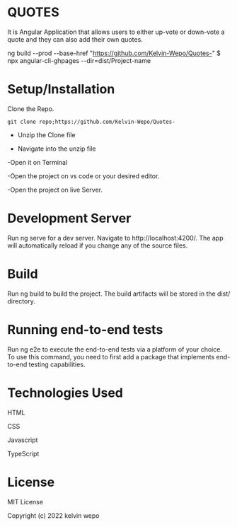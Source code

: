 # QUOTES
It is Angular Application that allows users to either up-vote or down-vote a quote and they can also add their own quotes.

ng build --prod --base-href "https://github.com/Kelvin-Wepo/Quotes-" $ npx angular-cli-ghpages --dir=dist/Project-name

# Setup/Installation
Clone the Repo.

    git clone repo;https://github.com/Kelvin-Wepo/Quotes-

   - Unzip the Clone file

   - Navigate into the unzip file

   -Open it on Terminal


    
-Open the project on vs code or your desired editor.

-Open the project on live Server.

# Development Server
Run ng serve for a dev server. Navigate to http://localhost:4200/. The app will automatically reload if you change any of the source files.

# Build
Run ng build to build the project. The build artifacts will be stored in the dist/ directory.

# Running end-to-end tests
Run ng e2e to execute the end-to-end tests via a platform of your choice. To use this command, you need to first add a package that implements end-to-end testing capabilities.

# Technologies Used
HTML

CSS

Javascript

TypeScript

# License
MIT License

Copyright (c) 2022 kelvin wepo
